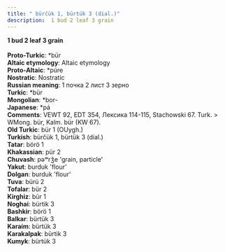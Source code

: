 ```yaml
---
title: " bürčük 1, bürtük 3 (dial.)"
description:  1 bud 2 leaf 3 grain
---
```

<strong> 1 bud 2 leaf 3 grain</strong><br><br>
<strong>Proto-Turkic</strong>:  *bür<br>
<strong>Altaic etymology</strong>:  Altaic etymology<br>
<strong> Proto-Altaic</strong>:  *púre<br>
<strong>Nostratic</strong>:  Nostratic<br>
<strong>Russian meaning</strong>:  1 почка 2 лист 3 зерно<br>
<strong>Turkic</strong>:  *bür<br>
<strong>Mongolian</strong>:  *bor-<br>
<strong>Japanese</strong>:  *pá<br>
<strong>Comments</strong>:  VEWT 92, EDT 354, Лексика 114-115, Stachowski 67. Turk. > WMong. bür, Kalm. bür (KW 67).<br>
<strong>Old Turkic</strong>:  bür 1 (OUygh.)<br>
<strong>Turkish</strong>:  bürčük 1, bürtük 3 (dial.)<br>
<strong>Tatar</strong>:  börö 1<br>
<strong>Khakassian</strong>:  pür 2<br>
<strong>Chuvash</strong>:  pǝʷrǯe 'grain, particle'<br>
<strong>Yakut</strong>:  burduk 'flour'<br>
<strong>Dolgan</strong>:  burduk 'flour'<br>
<strong>Tuva</strong>:  bürü 2<br>
<strong>Tofalar</strong>:  bür 2<br>
<strong>Kirghiz</strong>:  bür 1<br>
<strong>Noghai</strong>:  bürtik 3<br>
<strong>Bashkir</strong>:  börö 1<br>
<strong>Balkar</strong>:  bürtük 3<br>
<strong>Karaim</strong>:  bürtük 3<br>
<strong>Karakalpak</strong>:  bürtik 3<br>
<strong>Kumyk</strong>:  bürtük 3<br>


